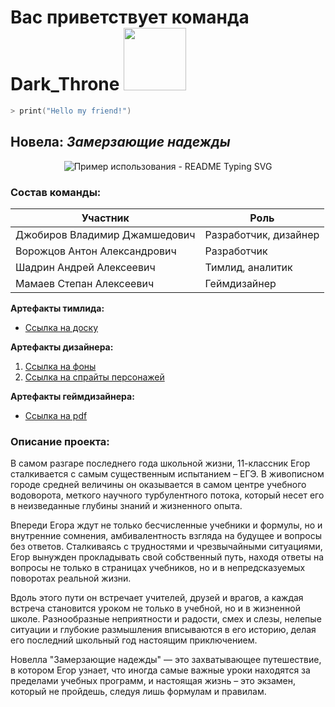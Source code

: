 # Вас приветствует команда Dark_Throne <img src="https://media.tenor.com/dMwtTTN4XusAAAAj/yeah-cute.gif" width="100" height="100" />
```zsh
> print("Hello my friend!")
```
## Новела: *Замерзающие надежды*
<p align="center">
  <img src="https://readme-typing-svg.demolab.com/?lines=Погрузитесь+в+уникальный+мир!;Исследуйте+тайны+новеллы!;Взлетайте+вместе+с+героями!" alt="Пример использования - README Typing SVG">
</p>


### Состав команды:

| Участник                          | Роль                  | 
| --------------------------------- | --------------------- | 
| Джобиров Владимир Джамшедович     | Разработчик, дизайнер | 
| Ворожцов Антон Александрович      | Разработчик           |
| Шадрин Андрей Алексеевич          | Тимлид, аналитик      |
| Мамаев Степан Алексеевич          | Геймдизайнер          |

**Артефакты тимлида:**

- [Ссылка на доску](https://ru.yougile.com/team/ab59a3e0b59c/%D0%92%D0%B8%D0%B7%D1%83%D0%B0%D0%BB%D1%8C%D0%BD%D0%B0%D1%8F-%D0%BD%D0%BE%D0%B2%D0%B5%D0%BB%D0%BB%D0%B0-%D0%A3%D1%80%D0%A4%D0%A3#VIZ-23)

**Артефакты дизайнера:**
1. [Ссылка на фоны](https://drive.google.com/drive/folders/1CtRA-vmvC_26S_ftxAHtiLVUEMek6ZKB?usp=sharing)
2. [Ссылка на спрайты персонажей](https://drive.google.com/drive/folders/1STOjQX60TQzmAXhtWc8NiGy56ySnThVq?usp=sharing)

**Артефакты геймдизайнера:**
- [Ссылка на pdf](https://vk.com/doc622680558_667562732?hash=Hu91RtWdzkClDYp2SHY9dKyvvDQV52z9NFDjNZgQgys&dl=CJeYoaF0k2zdb7qnVCJ0yigNYfqjE9daK6Wb0qbOOss)

### Описание проекта:

В самом разгаре последнего года школьной жизни, 11-классник Егор сталкивается с самым существенным испытанием – ЕГЭ. В живописном городе средней величины он оказывается в самом центре учебного водоворота, меткого научного турбулентного потока, который несет его в неизведанные глубины знаний и жизненного опыта.

Впереди Егора ждут не только бесчисленные учебники и формулы, но и внутренние сомнения, амбивалентность взгляда на будущее и вопросы без ответов. Сталкиваясь с трудностями и чрезвычайными ситуациями, Егор вынужден прокладывать свой собственный путь, находя ответы на вопросы не только в страницах учебников, но и в непредсказуемых поворотах реальной жизни.

Вдоль этого пути он встречает учителей, друзей и врагов, а каждая встреча становится уроком не только в учебной, но и в жизненной школе. Разнообразные неприятности и радости, смех и слезы, нелепые ситуации и глубокие размышления вписываются в его историю, делая его последний школьный год настоящим приключением.

Новелла "Замерзающие надежды" — это захватывающее путешествие, в котором Егор узнает, что иногда самые важные уроки находятся за пределами учебных программ, и настоящая жизнь – это экзамен, который не пройдешь, следуя лишь формулам и правилам.
